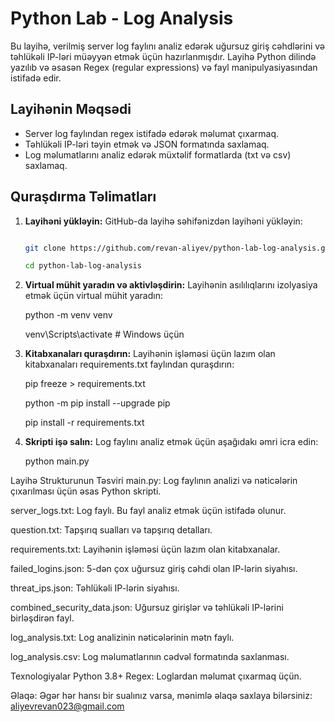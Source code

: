 # Python Lab - Log Analysis

Bu layihə, verilmiş server log faylını analiz edərək uğursuz giriş cəhdlərini və təhlükəli IP-ləri müəyyən etmək üçün hazırlanmışdır. Layihə Python dilində yazılıb və əsasən Regex (regular expressions) və fayl manipulyasiyasından istifadə edir.

## Layihənin Məqsədi
- Server log faylından regex istifadə edərək məlumat çıxarmaq.
- Təhlükəli IP-ləri təyin etmək və JSON formatında saxlamaq.
- Log məlumatlarını analiz edərək müxtəlif formatlarda (txt və csv) saxlamaq.

## Quraşdırma Təlimatları

1. **Layihəni yükləyin:**
   GitHub-da layihə səhifənizdən layihəni yükləyin:
   ```bash
   
   git clone https://github.com/revan-aliyev/python-lab-log-analysis.git

   cd python-lab-log-analysis
2. **Virtual mühit yaradın və aktivləşdirin:**
   Layihənin asılılıqlarını izolyasiya etmək üçün virtual mühit yaradın:

   python -m venv venv

   venv\Scripts\activate  # Windows üçün
3. **Kitabxanaları quraşdırın:**
   Layihənin işləməsi üçün lazım olan kitabxanaları requirements.txt faylından quraşdırın:

   pip freeze > requirements.txt

   python -m pip install --upgrade pip

   pip install -r requirements.txt
4. **Skripti işə salın:**
   Log faylını analiz etmək üçün aşağıdakı əmri icra edin:

   python main.py

Layihə Strukturunun Təsviri
main.py: Log faylının analizi və nəticələrin çıxarılması üçün əsas Python skripti.

server_logs.txt: Log faylı. Bu fayl analiz etmək üçün istifadə olunur.

question.txt: Tapşırıq sualları və tapşırıq detalları.

requirements.txt: Layihənin işləməsi üçün lazım olan kitabxanalar.

failed_logins.json: 5-dən çox uğursuz giriş cəhdi olan IP-lərin siyahısı.

threat_ips.json: Təhlükəli IP-lərin siyahısı.

combined_security_data.json: Uğursuz girişlər və təhlükəli IP-lərini birləşdirən fayl.

log_analysis.txt: Log analizinin nəticələrinin mətn faylı.

log_analysis.csv: Log məlumatlarının cədvəl formatında saxlanması.


Texnologiyalar
Python 3.8+
Regex: Loglardan məlumat çıxarmaq üçün.

Əlaqə:
Əgər hər hansı bir sualınız varsa, mənimlə əlaqə saxlaya bilərsiniz: aliyevrevan023@gmail.com
